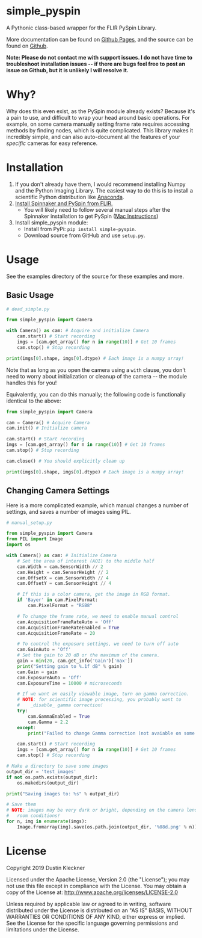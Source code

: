 # simple_pyspin
A Pythonic class-based wrapper for the FLIR PySpin Library.

More documentation can be found on [Github Pages](https://klecknerlab.github.io/simple_pyspin/), and the source can be found on [Github](https://github.com/klecknerlab/simple_pyspin).

**Note: Please do not contact me with support issues.  I do not have time to troubleshoot installation issues -- if there are bugs feel free to post an issue on Github, but it is unlikely I will resolve it.**

# Why?
Why does this even exist, as the PySpin module already exists?  Because it's a pain to use, and difficult to wrap your head around basic operations.  For example, on some camera manually setting frame rate requires accessing methods by finding nodes, which is quite complicated.  This library makes it incredibly simple, and can also auto-document all the features of your *specific* cameras for easy reference.  

# Installation
1. If you don't already have them, I would recommend installing Numpy and the Python Imaging Library.  The easiest way to do this is to install a scientific Python distribution like [Anaconda](https://www.anaconda.com/distribution/).
2. [Install Spinnaker and PySpin from FLIR.](https://www.flir.com/products/spinnaker-sdk/)  
    - You will likely need to follow several manual steps after the Spinnaker installation to get PySpin ([Mac Instructions](https://www.flir.com/support-center/iis/machine-vision/application-note/getting-started-with-spinnaker-sdk-on-macos/,))
3. Install simple_pyspin module:
    - Install from PyPi: `pip install simple-pyspin`.
    - Download source from GitHub and use `setup.py`.

# Usage
See the examples directory of the source for these examples and more.

## Basic Usage
```python
# dead_simple.py

from simple_pyspin import Camera

with Camera() as cam: # Acquire and initialize Camera
    cam.start() # Start recording
    imgs = [cam.get_array() for n in range(10)] # Get 10 frames
    cam.stop() # Stop recording

print(imgs[0].shape, imgs[0].dtype) # Each image is a numpy array!
```
Note that as long as you open the camera using a `with` clause, you don't need to worry about initialization or cleanup of the camera -- the module handles this for you!

Equivalently, you can do this manually; the following code is functionally identical to the above:
```python
from simple_pyspin import Camera

cam = Camera() # Acquire Camera
cam.init() # Initialize camera

cam.start() # Start recording
imgs = [cam.get_array() for n in range(10)] # Get 10 frames
cam.stop() # Stop recording

cam.close() # You should explicitly clean up

print(imgs[0].shape, imgs[0].dtype) # Each image is a numpy array!
```

## Changing Camera Settings
Here is a more complicated example, which manual changes a number of settings, and saves a number of images using PIL.
```python
# manual_setup.py

from simple_pyspin import Camera
from PIL import Image
import os

with Camera() as cam: # Initialize Camera
    # Set the area of interest (AOI) to the middle half
    cam.Width = cam.SensorWidth // 2
    cam.Height = cam.SensorHeight // 2
    cam.OffsetX = cam.SensorWidth // 4
    cam.OffsetY = cam.SensorHeight // 4

    # If this is a color camera, get the image in RGB format.
    if 'Bayer' in cam.PixelFormat:
        cam.PixelFormat = "RGB8"

    # To change the frame rate, we need to enable manual control
    cam.AcquisitionFrameRateAuto = 'Off'
    cam.AcquisitionFrameRateEnabled = True
    cam.AcquisitionFrameRate = 20

    # To control the exposure settings, we need to turn off auto
    cam.GainAuto = 'Off'
    # Set the gain to 20 dB or the maximum of the camera.
    gain = min(20, cam.get_info('Gain')['max'])
    print("Setting gain to %.1f dB" % gain)
    cam.Gain = gain
    cam.ExposureAuto = 'Off'
    cam.ExposureTime = 10000 # microseconds

    # If we want an easily viewable image, turn on gamma correction.
    # NOTE: for scientific image processing, you probably want to
    #    _disable_ gamma correction!
    try:
        cam.GammaEnabled = True
        cam.Gamma = 2.2
    except:
        print("Failed to change Gamma correction (not avaiable on some cameras).")

    cam.start() # Start recording
    imgs = [cam.get_array() for n in range(10)] # Get 10 frames
    cam.stop() # Stop recording

# Make a directory to save some images
output_dir = 'test_images'
if not os.path.exists(output_dir):
    os.makedirs(output_dir)

print("Saving images to: %s" % output_dir)

# Save them
# NOTE: images may be very dark or bright, depending on the camera lens and
#   room conditions!
for n, img in enumerate(imgs):
    Image.fromarray(img).save(os.path.join(output_dir, '%08d.png' % n))
```

# License

Copyright 2019 Dustin Kleckner

Licensed under the Apache License, Version 2.0 (the "License");
you may not use this file except in compliance with the License.
You may obtain a copy of the License at: http://www.apache.org/licenses/LICENSE-2.0

Unless required by applicable law or agreed to in writing, software
distributed under the License is distributed on an "AS IS" BASIS,
WITHOUT WARRANTIES OR CONDITIONS OF ANY KIND, either express or implied.
See the License for the specific language governing permissions and
limitations under the License.
